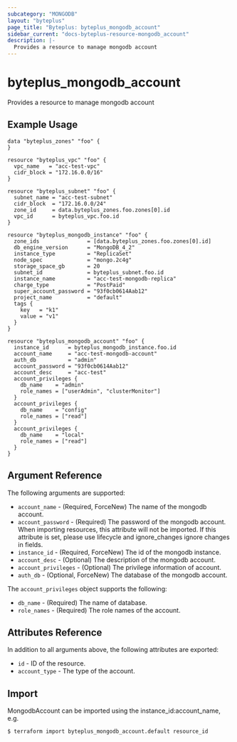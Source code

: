 ```yaml
---
subcategory: "MONGODB"
layout: "byteplus"
page_title: "Byteplus: byteplus_mongodb_account"
sidebar_current: "docs-byteplus-resource-mongodb_account"
description: |-
  Provides a resource to manage mongodb account
---
```

# byteplus_mongodb_account
Provides a resource to manage mongodb account
## Example Usage
```hcl
data "byteplus_zones" "foo" {
}

resource "byteplus_vpc" "foo" {
  vpc_name   = "acc-test-vpc"
  cidr_block = "172.16.0.0/16"
}

resource "byteplus_subnet" "foo" {
  subnet_name = "acc-test-subnet"
  cidr_block  = "172.16.0.0/24"
  zone_id     = data.byteplus_zones.foo.zones[0].id
  vpc_id      = byteplus_vpc.foo.id
}

resource "byteplus_mongodb_instance" "foo" {
  zone_ids               = [data.byteplus_zones.foo.zones[0].id]
  db_engine_version      = "MongoDB_4_2"
  instance_type          = "ReplicaSet"
  node_spec              = "mongo.2c4g"
  storage_space_gb       = 20
  subnet_id              = byteplus_subnet.foo.id
  instance_name          = "acc-test-mongodb-replica"
  charge_type            = "PostPaid"
  super_account_password = "93f0cb0614Aab12"
  project_name           = "default"
  tags {
    key   = "k1"
    value = "v1"
  }
}

resource "byteplus_mongodb_account" "foo" {
  instance_id      = byteplus_mongodb_instance.foo.id
  account_name     = "acc-test-mongodb-account"
  auth_db          = "admin"
  account_password = "93f0cb0614Aab12"
  account_desc     = "acc-test"
  account_privileges {
    db_name    = "admin"
    role_names = ["userAdmin", "clusterMonitor"]
  }
  account_privileges {
    db_name    = "config"
    role_names = ["read"]
  }
  account_privileges {
    db_name    = "local"
    role_names = ["read"]
  }
}
```
## Argument Reference
The following arguments are supported:
* `account_name` - (Required, ForceNew) The name of the mongodb account.
* `account_password` - (Required) The password of the mongodb account. When importing resources, this attribute will not be imported. If this attribute is set, please use lifecycle and ignore_changes ignore changes in fields.
* `instance_id` - (Required, ForceNew) The id of the mongodb instance.
* `account_desc` - (Optional) The description of the mongodb account.
* `account_privileges` - (Optional) The privilege information of account.
* `auth_db` - (Optional, ForceNew) The database of the mongodb account.

The `account_privileges` object supports the following:

* `db_name` - (Required) The name of database.
* `role_names` - (Required) The role names of the account.

## Attributes Reference
In addition to all arguments above, the following attributes are exported:
* `id` - ID of the resource.
* `account_type` - The type of the account.


## Import
MongodbAccount can be imported using the instance_id:account_name, e.g.
```
$ terraform import byteplus_mongodb_account.default resource_id
```

